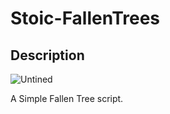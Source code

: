 # Stoic-FallenTrees
## Description

![Untined](https://cdn.discordapp.com/attachments/1220252982688616449/1220252983393124362/20240320_230826_0000.png?ex=660e4426&is=65fbcf26&hm=e30b917f4b782dfa7e8f50813ab2fe4db183938ee55cc0b14f56854cee1107d4&)

A Simple Fallen Tree script.
